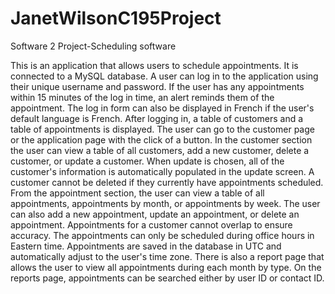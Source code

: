 # JanetWilsonC195Project
Software 2 Project-Scheduling software

This is an application that allows users to schedule appointments. It is connected to a MySQL database. 
A user can log in to the application using their unique username and password. If the user has any appointments within 15 minutes of the log in time, an alert reminds them of the appointment.
The log in form can also be displayed in French if the user's default language is French. 
After logging in, a table of customers and a table of appointments is displayed. The user can go to the customer page or the application page with the click of a button.
In the customer section the user can view a table of all customers, add a new customer, delete a customer, or update a customer. When update is chosen, all of the customer's information is automatically populated in the update screen. A customer cannot be deleted if they currently have appointments scheduled.
From the appointment section, the user can view a table of all appointments, appointments by month, or appointments by week. The user can also add a new appointment, update an appointment, or delete an appointment. Appointments for a customer cannot overlap to ensure accuracy. The appointments can only be scheduled during office hours in Eastern time. Appointments are saved in the database in UTC and automatically adjust to the user's time zone.
There is also a report page that allows the user to view all appointments during each month by type. On the reports page, appointments can be searched either by user ID or contact ID.
